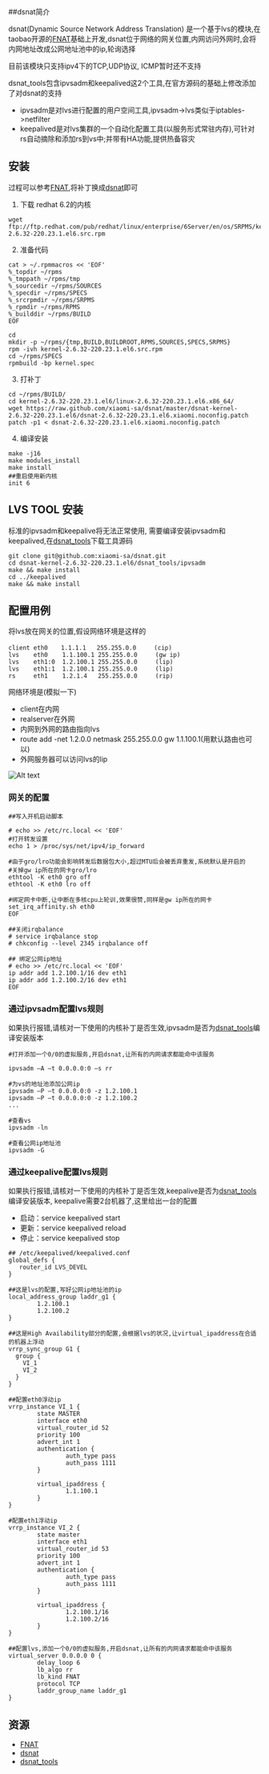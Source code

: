 ##dsnat简介

dsnat(Dynamic Source  Network Address Translation) 是一个基于lvs的模块,在taobao开源的[FNAT][]基础上开发,dsnat位于网络的网关位置,内网访问外网时,会将内网地址改成公网地址池中的ip,轮询选择

目前该模块只支持ipv4下的TCP,UDP协议, ICMP暂时还不支持

dsnat_tools包含ipvsadm和keepalived这2个工具,在官方源码的基础上修改添加了对dsnat的支持
- ipvsadm是对lvs进行配置的用户空间工具,ipvsadm->lvs类似于iptables->netfilter
- keepalived是对lvs集群的一个自动化配置工具(以服务形式常驻内存),可针对rs自动摘除和添加rs到vs中;并带有HA功能,提供热备容灾



## 安装

过程可以参考[FNAT][],将补丁换成[dsnat][]即可

<!--more-->

1. 下载 redhat 6.2的内核

```
wget ftp://ftp.redhat.com/pub/redhat/linux/enterprise/6Server/en/os/SRPMS/kernel-2.6.32-220.23.1.el6.src.rpm
```

2. 准备代码

```
cat > ~/.rpmmacros << 'EOF'
%_topdir ~/rpms
%_tmppath ~/rpms/tmp
%_sourcedir ~/rpms/SOURCES
%_specdir ~/rpms/SPECS
%_srcrpmdir ~/rpms/SRPMS
%_rpmdir ~/rpms/RPMS
%_builddir ~/rpms/BUILD
EOF

cd
mkdir -p ~/rpms/{tmp,BUILD,BUILDROOT,RPMS,SOURCES,SPECS,SRPMS}
rpm -ivh kernel-2.6.32-220.23.1.el6.src.rpm
cd ~/rpms/SPECS
rpmbuild -bp kernel.spec
```

3. 打补丁

```
cd ~/rpms/BUILD/
cd kernel-2.6.32-220.23.1.el6/linux-2.6.32-220.23.1.el6.x86_64/
wget https://raw.github.com/xiaomi-sa/dsnat/master/dsnat-kernel-2.6.32-220.23.1.el6/dsnat-2.6.32-220.23.1.el6.xiaomi.noconfig.patch
patch -p1 < dsnat-2.6.32-220.23.1.el6.xiaomi.noconfig.patch
```

4. 编译安装

```
make -j16
make modules_install
make install
##重启使用新内核
init 6
```

## LVS TOOL 安装

标准的ipvsadm和keepalive将无法正常使用,
需要编译安装ipvsadm和keepalived,在[dsnat_tools][]下载工具源码

```
git clone git@github.com:xiaomi-sa/dsnat.git
cd dsnat-kernel-2.6.32-220.23.1.el6/dsnat_tools/ipvsadm
make && make install
cd ../keepalived
make && make install
```

## 配置用例
将lvs放在网关的位置,假设网络环境是这样的

```
client eth0　  1.1.1.1   255.255.0.0     (cip)
lvs    eth0    1.1.100.1 255.255.0.0     (gw ip)
lvs    eth1:0  1.2.100.1 255.255.0.0     (lip)
lvs    eth1:1  1.2.100.1 255.255.0.0     (lip)
rs     eth1    1.2.1.4   255.255.0.0     (rip)
```

网络环境是(模拟一下)

- client在内网
- realserver在外网
- 内网到外网的路由指向lvs
 - route add -net 1.2.0.0 netmask 255.255.0.0 gw 1.1.100.1(用默认路由也可以)
- 外网服务器可以访问lvs的lip


![Alt text][dsnat_img]


### 网关的配置

```
##写入开机启动脚本

# echo >> /etc/rc.local << 'EOF'
#打开转发设置
echo 1 > /proc/sys/net/ipv4/ip_forward

#由于gro/lro功能会影响转发后数据包大小,超过MTU后会被丢弃重发,系统默认是开启的
#关掉gw ip所在的网卡gro/lro
ethtool -K eth0 gro off
ethtool -K eth0 lro off

#绑定网卡中断,让中断在多核cpu上轮训,效果很赞,同样是gw ip所在的网卡
set_irq_affinity.sh eth0
EOF

##关闭irqbalance
# service irqbalance stop
# chkconfig --level 2345 irqbalance off

## 绑定公网ip地址
# echo >> /etc/rc.local << 'EOF'
ip addr add 1.2.100.1/16 dev eth1
ip addr add 1.2.100.2/16 dev eth1
EOF
```

### 通过ipvsadm配置lvs规则

如果执行报错,请核对一下使用的内核补丁是否生效,ipvsadm是否为[dsnat_tools][]编译安装版本

```
#打开添加一个0/0的虚拟服务,开启dsnat,让所有的内网请求都能命中该服务

ipvsadm –A –t 0.0.0.0:0 –s rr

#为vs的地址池添加公网ip
ipvsadm –P –t 0.0.0.0:0 -z 1.2.100.1
ipvsadm –P –t 0.0.0.0:0 -z 1.2.100.2
...
  
#查看vs
ipvsadm -ln
  
#查看公网ip地址池
ipvsadm -G
```


### 通过keepalive配置lvs规则
如果执行报错,请核对一下使用的内核补丁是否生效,keepalive是否为[dsnat_tools][]编译安装版本,
keepalive需要2台机器了,这里给出一台的配置

- 启动：service keepalived start
- 更新：service keepalived reload
- 停止：service keepalived stop

```
## /etc/keepalived/keepalived.conf
global_defs {
   router_id LVS_DEVEL
}
  
##这是lvs的配置,写好公网ip地址池的ip
local_address_group laddr_g1 {
        1.2.100.1
        1.2.100.2
}
  
##这是High Availability部分的配置,会根据lvs的状况,让virtual_ipaddress在合适的机器上浮动
vrrp_sync_group G1 {
  group {
    VI_1
    VI_2
  }
}

##配置eth0浮动ip
vrrp_instance VI_1 {
        state MASTER
        interface eth0
        virtual_router_id 52
        priority 100 
        advert_int 1
        authentication {
                auth_type pass
                auth_pass 1111
        }
  
        virtual_ipaddress {
                1.1.100.1
        }
}

#配置eth1浮动ip
vrrp_instance VI_2 {
        state master
        interface eth1
        virtual_router_id 53
        priority 100
        advert_int 1
        authentication {
                auth_type pass
                auth_pass 1111
        }

        virtual_ipaddress {
                1.2.100.1/16
                1.2.100.2/16
        }
}

##配置lvs,添加一个0/0的虚拟服务,开启dsnat,让所有的内网请求都能命中该服务
virtual_server 0.0.0.0 0 {
        delay_loop 6
        lb_algo rr
        lb_kind FNAT
        protocol TCP
        laddr_group_name laddr_g1
}
```


## 资源

* [FNAT][]
* [dsnat][]
* [dsnat_tools][]


[FNAT]:http://kb.linuxvirtualserver.org/wiki/IPVS_FULLNAT_and_SYNPROXY
[dsnat_img]:https://raw.github.com/xiaomi-sa/dsnat/master/dsnat-kernel-2.6.32-220.23.1.el6/dsnat.jpg
[dsnat]:https://github.com/xiaomi-sa/dsnat/tree/master/dsnat-kernel-2.6.32-220.23.1.el6/dsnat-2.6.32-220.23.1.el6.xiaomi.noconfig.patch
[dsnat_tools]:https://github.com/xiaomi-sa/dsnat/tree/master/dsnat-kernel-2.6.32-220.23.1.el6/dsnat_tools
